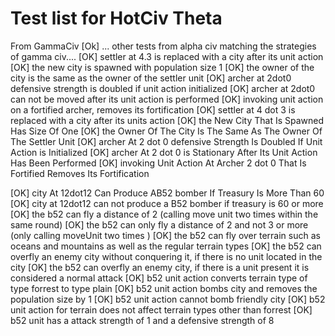 Test list for HotCiv Theta
===================

From GammaCiv
[Ok] ... other tests from alpha civ matching the strategies of gamma civ....
[OK] settler at 4.3 is replaced with a city after its unit action 
[OK] the new city is spawned with population size 1
[OK] the owner of the city is the same as the owner of the settler unit 
[OK] archer at 2dot0 defensive strength is doubled if unit action initialized 
[OK] archer at 2dot0 can not be moved after its unit action is performed 
[OK] invoking unit action on a fortified archer, removes its fortification 
[OK] settler at 4 dot 3 is replaced with a city after its units action 
[OK] the New City That Is Spawned Has Size Of One
[OK] the Owner Of The City Is The Same As The Owner Of The Settler Unit
[OK] archer At 2 dot 0 defensive Strength Is Doubled If Unit Action is Initialized
[OK] archer At 2 dot 0 is Stationary After Its Unit Action Has Been Performed
[OK] invoking Unit Action At Archer 2 dot 0 That Is Fortified Removes Its Fortification 

[OK] city At 12dot12 Can Produce AB52 bomber If Treasury Is More Than 60
[OK] city at 12dot12 can not produce a  B52 bomber if treasury is 60 or more 
[OK]  the b52 can fly a distance of 2 (calling move unit two times within the same round)
[OK] the b52 can only fly a distance of 2 and not 3 or more (only calling moveUnit two times )
[OK] the b52 can fly over terrain such as oceans and mountains as well as the regular terrain types
[OK] the b52 can overfly an enemy city without conquering it, if there is no unit located in the city 
[OK] the b52 can overfly an enemy city, if there is a unit present it is considered a normal attack 
[OK] b52 unit action converts terrain type of type forrest to type plain 
[OK] b52 unit action bombs city and removes the population size by 1 
[OK] b52 unit action cannot bomb friendly city 
[OK] b52 unit action for terrain does not affect terrain types other than forrest 
[OK] b52 unit has a attack strength of 1 and a defensive strength of 8 






